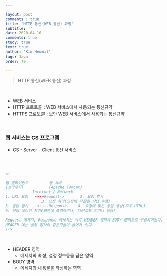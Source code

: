 ```yaml
---

layout: post
comments : true
title: 'HTTP 통신(WEB 통신) 과정'
subtitle: ''
date: 2020-04-10
comments: true
study: true
text: true
author: 'Kim Heonil'
tags: Java
order: 79

---
```


> HTTP 통신(WEB 통신) 과정

<br>

- WEB 서비스
- HTTP 프로토콜 : WEB 서비스에서 사용되는 통신규약
- HTTPS 프로토콜 : 보안 WEB 서비스에서 사용되는 통신규약

<br>

### 웹 서비스는 CS 프로그램

- CS - Server - Client 통신 서비스

<br>

``` html

<!--

웹 클라이언트			웹 서버
(브라우저)			 (Apache Tomcat)
            Internet / Network
1. URL 요청   ----Request->       2. 요청 받기
				3. 요청 처리(요청에 적절한 작업 수행)
5. 응답 받기    <----Response-	  4. 요청에 맞는 응답 생성(주로 HTML)
6. 응답 데이터 처리(화면에 출력하거나, 다운로드 받거나 등등)

Request 메세지, Response 메세지는 각각 HEADER 영역과 BODY 영역으로 구성되어있다.
HEADER 에는 설정 정보와 같은것들이 들어가 있다.
-->

```

<br>

- HEADER 영역
  - 메세지의 속성, 설정 정보등을 담은 영역
- BODY 영역
  - 메세지의 내용물을 작성하는 영역

<br><br>